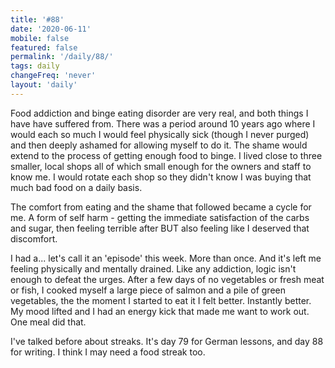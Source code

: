 ```yaml
---
title: '#88'
date: '2020-06-11'
mobile: false
featured: false
permalink: '/daily/88/'
tags: daily
changeFreq: 'never'
layout: 'daily'
---
```


Food addiction and binge eating disorder are very real, and both things I have have suffered from. There was a period around 10 years ago where I would each so much I would feel physically sick (though I never purged) and then deeply ashamed for allowing myself to do it. The shame would extend to the process of getting enough food to binge. I lived close to three smaller, local shops all of which small enough for the owners and staff to know me. I would rotate each shop so they didn't know I was buying that much bad food on a daily basis.

The comfort from eating and the shame that followed became a cycle for me. A form of self harm - getting the immediate satisfaction of the carbs and sugar, then feeling terrible after BUT also feeling like I deserved that discomfort.

I had a... let's call it an 'episode' this week. More than once. And it's left me feeling physically and mentally drained. Like any addiction, logic isn't enough to defeat the urges. After a few days of no vegetables or fresh meat or fish, I cooked myself a large piece of salmon and a pile of green vegetables, the the moment I started to eat it I felt better. Instantly better. My mood lifted and I had an energy kick that made me want to work out. One meal did that.

I've talked before about streaks. It's day 79 for German lessons, and day 88 for writing. I think I may need a food streak too.
